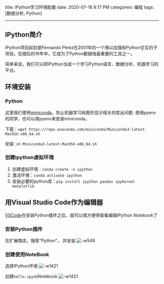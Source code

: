 title: IPython学习环境配置
date: 2020-07-18 8:17 PM
categories: 编程
tags: [数据分析, Python]

---

## IPython简介
IPython项目起初是Fernando Pérez在2001年的一个用以加强和Python交互的子项目。在随后的16年中，它成为了Python数据栈最重要的工具之一。

简单来说，我们可以把IPython当成一个学习Python语言、数据分析、机器学习的平台。

<!--more-->

## 环境安装
### Python
这里我们使用[miniconda](https://docs.conda.io/en/latest/miniconda.html)，防止机器学习和图形显示相关的库出问题. 使用pyenv的同学，也可以用pyenv来安装miniconda。

下载：`wget https://repo.anaconda.com/miniconda/Miniconda3-latest-MacOSX-x86_64.sh`

安装: `sh Miniconda3-latest-MacOSX-x86_64.sh`

### 创建ipython虚拟环境
1. 创建虚拟环境：`conda create -n ipython`
2. 激活环境：`conda activate ipython`
3. 安装必要的python库：`pip install ipython pandas ipykernel matplotlib`

## 用Visual Studio Code作为编辑器
[VSCode](https://code.visualstudio.com/)在安装Python插件之后，就可以很方便得查看编辑IPython Notebook了

### 安装Python插件
在扩展商店，搜索“Python”， 并安装
![-w549](https://image.ponder.work/mweb/2020-07-19-15951449200011.jpg)

### 创建使用NoteBook
选择IPython环境
![-w1421](https://image.ponder.work/mweb/2020-07-19-15951453546560.jpg)

创建`hello.ipynb`Notebook
![-w1421](https://image.ponder.work/mweb/2020-07-19-15951457001314.jpg)

